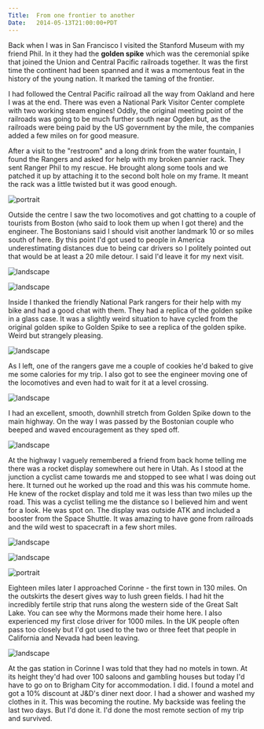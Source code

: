```yaml
---
Title:	From one frontier to another
Date:	2014-05-13T21:00:00+PDT
---
```


Back when I was in San Francisco I visited the Stanford Museum with my friend Phil. In it they had the __golden spike__ which was the ceremonial spike that joined the Union and Central Pacific railroads together. It was the first time the continent had been spanned and it was a momentous feat in the history of the young nation. It marked the taming of the frontier.

I had followed the Central Pacific railroad all the way from Oakland and here I was at the end. There was even a National Park Visitor Center complete with two working steam engines! Oddly, the original meeting point of the railroads was going to be much further south near Ogden but, as the railroads were being paid by the US government by the mile, the companies added a few miles on for good measure.

After a visit to the "restroom" and a long drink from the water fountain, I found the Rangers and asked for help with my broken pannier rack. They sent Ranger Phil to my rescue. He brought along some tools and we patched it up by attaching it to the second bolt hole on my frame. It meant the rack was a little twisted but it was good enough.

![portrait](https://farm8.staticflickr.com/7438/14196398385_f053e9854d_c.jpg "Ranger Phil to the rescue")

Outside the centre I saw the two locomotives and got chatting to a couple of tourists from Boston (who said to look them up when I got there) and the engineer. The Bostonians said I should visit another landmark 10 or so miles south of here. By this point I'd got used to people in America underestimating distances due to being car drivers so I politely pointed out that would be at least a 20 mile detour. I said I'd leave it for my next visit.

![landscape](https://farm8.staticflickr.com/7390/14196399815_ef1173ddce_z.jpg "Locomotives at Golden Spike")

![landscape](https://farm8.staticflickr.com/7385/14009747958_9a8984f631_z.jpg "Locomotive Engineer")

Inside I thanked the friendly National Park rangers for their help with my bike and had a good chat with them. They had a replica of the golden spike in a glass case. It was a slightly weird situation to have cycled from the original golden spike to Golden Spike to see a replica of the golden spike. Weird but strangely pleasing.

![landscape](https://farm8.staticflickr.com/7345/14009806437_71c01d512c_z.jpg "Friendly National Park rangers with the replica golden spike at Golden Spike")

As I left, one of the rangers gave me a couple of cookies he'd baked to give me some calories for my trip. I also got to see the engineer moving one of the locomotives and even had to wait for it at a level crossing.

![landscape](https://farm3.staticflickr.com/2923/14009768320_d3e68389b4_z.jpg "Engine")

I had an excellent, smooth, downhill stretch from Golden Spike down to the main highway. On the way I was passed by the Bostonian couple who beeped and waved encouragement as they sped off.

![landscape](https://farm6.staticflickr.com/5238/14196338914_f8d430372a_z.jpg "Leaving Golden Spike")

At the highway I vaguely remembered a friend from back home telling me there was a rocket display somewhere out here in Utah. As I stood at the junction a cyclist came towards me and stopped to see what I was doing out here. It turned out he worked up the road and this was his commute home. He knew of the rocket display and told me it was less than two miles up the road. This was a cyclist telling me the distance so I believed him and went for a look. He was spot on. The display was outside ATK and included a booster from the Space Shuttle. It was amazing to have gone from railroads and the wild west to spacecraft in a few short miles.

![landscape](https://farm8.staticflickr.com/7436/14193871812_041d913966_z.jpg "Rockets")

![landscape](https://farm3.staticflickr.com/2897/14216554893_4183a5787a_z.jpg "Shuttle booster")

![portrait](https://farm8.staticflickr.com/7400/14196408325_7a1dc933cd_c.jpg "I obeyed the sign and didn't climb into the nozzle.")

Eighteen miles later I approached Corinne - the first town in 130 miles. On the outskirts the desert gives way to lush green fields. I had hit the incredibly fertile strip that runs along the western side of the Great Salt Lake. You can see why the Mormons made their home here. I also experienced my first close driver for 1000 miles. In the UK people often pass too closely but I'd got used to the two or three feet that people in California and Nevada had been leaving.

![landscape](https://farm8.staticflickr.com/7459/14196409805_2065f0c367_z.jpg "Crops near Corrine")

At the gas station in Corinne I was told that they had no motels in town. At its height they'd had over 100 saloons and gambling houses but today I'd have to go on to Brigham City for accommodation. I did. I found a motel and got a 10% discount at J&D's diner next door. I had a shower and washed my clothes in it. This was becoming the routine. My backside was feeling the last two days. But I'd done it. I'd done the most remote section of my trip and survived.